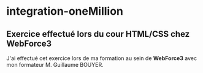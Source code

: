 # integration-oneMillion

## Exercice effectué lors du cour HTML/CSS  chez WebForce3

J'ai effectué cet exercice lors de ma formation au sein de **WebForce3** avec mon formateur M.  Guillaume BOUYER.



